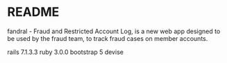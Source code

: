 # README

fandral - Fraud and Restricted Account Log, is a new web app designed to be used by the fraud team, to track fraud cases on member accounts. 

rails 7.1.3.3
ruby 3.0.0
bootstrap 5
devise

